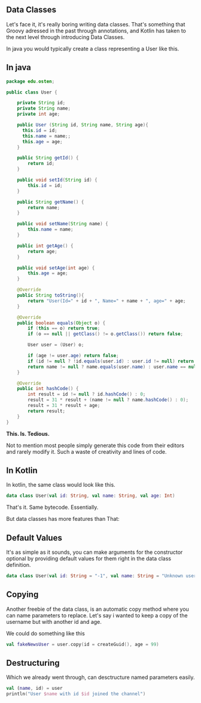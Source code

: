 Data Classes
---------------
Let's face it, it's really boring writing data classes. That's something that Groovy adressed in the past through annotations, and Kotlin has taken to the next level through introducing Data Classes.   

In java you would typically create a class representing a User like this.

In java
-------------
```java
package edu.osten;

public class User {

    private String id;
    private String name;
    private int age;

    public User (String id, String name, String age){
      this.id = id;
      this.name = name;;
      this.age = age;
    }

    public String getId() {
        return id;
    }

    public void setId(String id) {
        this.id = id;
    }

    public String getName() {
        return name;
    }

    public void setName(String name) {
        this.name = name;
    }

    public int getAge() {
        return age;
    }

    public void setAge(int age) {
        this.age = age;
    }

    @Override
    public String toString(){
        return "User(Id=" + id + ", Name=" + name + ", age=" + age;
    }

    @Override
    public boolean equals(Object o) {
        if (this == o) return true;
        if (o == null || getClass() != o.getClass()) return false;

        User user = (User) o;

        if (age != user.age) return false;
        if (id != null ? !id.equals(user.id) : user.id != null) return false;
        return name != null ? name.equals(user.name) : user.name == null;
    }

    @Override
    public int hashCode() {
        int result = id != null ? id.hashCode() : 0;
        result = 31 * result + (name != null ? name.hashCode() : 0);
        result = 31 * result + age;
        return result;
    }
}
```

**This. Is. Tedious.**

Not to mention most people simply generate this code from their editors and rarely modify it. Such a waste of creativity and lines of code.

In Kotlin
----------------
In kotlin, the same class would look like this.

```kotlin
data class User(val id: String, val name: String, val age: Int)
```

That's it. Same bytecode. Essentially.

But data classes has more features than That:

Default Values
--------------
It's as simple as it sounds, you can make arguments for the constructor optional by providing default values for them right in the data class definition.

```kotlin
data class User(val id: String = "-1", val name: String = "Unknown user", val age: Int = -1)
```

Copying
--------------
Another freebie of the data class, is an automatic copy method where you can name parameters to replace. Let's say i wanted to keep a copy of the username but with another id and age.

We could do something like this

```Kotlin
val fakeNewsUser = user.copy(id = createGuid(), age = 99)
```

Destructuring
--------------
Which we already went through, can desctructure named parameters easily.
```Kotlin
val (name, id) = user
println("User $name with id $id joined the channel")
```
